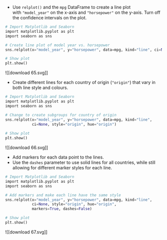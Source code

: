 - Use `relplot()` and the `mpg` DataFrame to create a line plot with `"model_year"` on the x-axis and `"horsepower"` on the y-axis. Turn off the confidence intervals on the plot.
```Python
# Import Matplotlib and Seaborn
import matplotlib.pyplot as plt
import seaborn as sns

# Create line plot of model year vs. horsepower
sns.relplot(x="model_year", y="horsepower", data=mpg, kind="line", ci=None)

# Show plot
plt.show()
```
![[download 65.svg]]
- Create different lines for each country of origin (`"origin"`) that vary in both line style and colours.
```Python
# Import Matplotlib and Seaborn
import matplotlib.pyplot as plt
import seaborn as sns

# Change to create subgroups for country of origin
sns.relplot(x="model_year", y="horsepower", data=mpg, kind="line", 
            ci=None, style="origin", hue="origin")
            
# Show plot
plt.show()
```
![[download 66.svg]]
- Add markers for each data point to the lines.
- Use the `dashes` parameter to use solid lines for all countries, while still allowing for different marker styles for each line.
```Python
# Import Matplotlib and Seaborn
import matplotlib.pyplot as plt
import seaborn as sns

# Add markers and make each line have the same style
sns.relplot(x="model_year", y="horsepower", data=mpg, kind="line", 
            ci=None, style="origin", hue="origin", 
            markers=True, dashes=False)

# Show plot
plt.show()
```
![[download 67.svg]]
